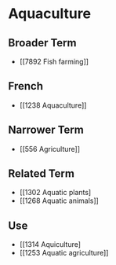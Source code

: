 # Aquaculture  

## Broader Term

- [[7892 Fish farming]]  

## French

- [[1238 Aquaculture]]  

## Narrower Term

- [[556 Agriculture]]  

## Related Term

- [[1302 Aquatic plants]
- [[1268 Aquatic animals]]  

## Use

- [[1314 Aquiculture]
- [[1253 Aquatic agriculture]]  

